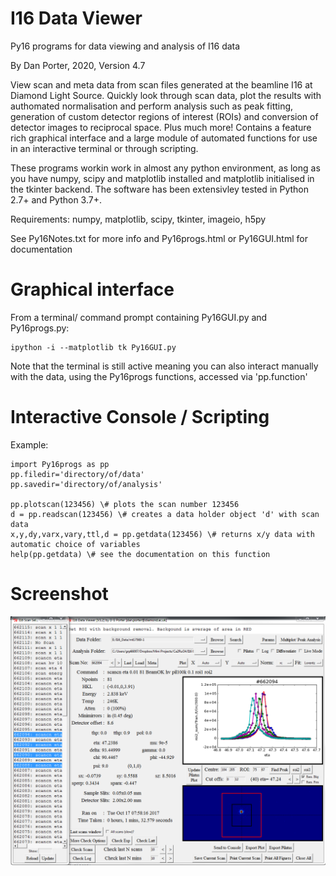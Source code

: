 # I16 Data Viewer

Py16 programs for data viewing and analysis of I16 data

By Dan Porter, 2020, Version 4.7

View scan and meta data from scan files generated at the beamline I16 at Diamond Light Source. Quickly look through scan data, plot the results with authomated normalisation and perform analysis such as peak fitting, generation of custom detector regions of interest (ROIs) and conversion of detector images to reciprocal space. Plus much more! Contains a feature rich graphical interface and a large module of automated functions for use in an interactive terminal or through scripting.

These programs workin work in almost any python environment, as long as you have numpy, scipy and matplotlib installed and matplotlib initialised in the tkinter backend. The software has been extensivley tested in Python 2.7+ and Python 3.7+.

Requirements: numpy, matplotlib, scipy, tkinter, imageio, h5py

See Py16Notes.txt for more info and Py16progs.html or Py16GUI.html for documentation

# Graphical interface
From a terminal/ command prompt containing Py16GUI.py and Py16progs.py:
```
ipython -i --matplotlib tk Py16GUI.py
```
Note that the terminal is still active meaning you can also interact manually with the data, using the Py16progs functions, accessed via 'pp.function'


# Interactive Console / Scripting
Example:
```
import Py16progs as pp
pp.filedir='directory/of/data'
pp.savedir='directory/of/analysis'

pp.plotscan(123456) \# plots the scan number 123456
d = pp.readscan(123456) \# creates a data holder object 'd' with scan data
x,y,dy,varx,vary,ttl,d = pp.getdata(123456) \# returns x/y data with automatic choice of variables
help(pp.getdata) \# see the documentation on this function
```

# Screenshot
![Py16GUI](Py16GUI_Screenshot.png)
